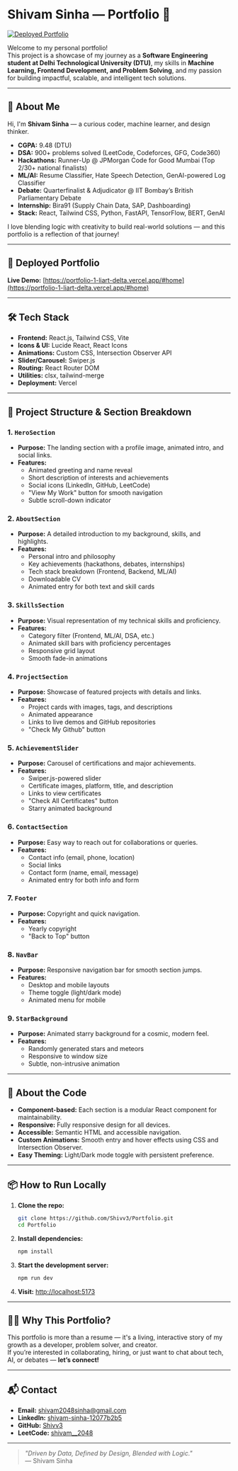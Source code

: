 # Shivam Sinha — Portfolio 🚀

[![Deployed Portfolio](https://img.shields.io/badge/Live%20Portfolio-Click%20Here-blueviolet?style=for-the-badge&logo=vercel)](https://portfolio-1-liart-delta.vercel.app/#home)

Welcome to my personal portfolio!  
This project is a showcase of my journey as a **Software Engineering student at Delhi Technological University (DTU)**, my skills in **Machine Learning, Frontend Development, and Problem Solving**, and my passion for building impactful, scalable, and intelligent tech solutions.

---

## 🌟 About Me

Hi, I'm **Shivam Sinha** — a curious coder, machine learner, and design thinker.  
- **CGPA:** 9.48 (DTU)
- **DSA:** 900+ problems solved (LeetCode, Codeforces, GFG, Code360)
- **Hackathons:** Runner-Up @ JPMorgan Code for Good Mumbai (Top 2/30+ national finalists)
- **ML/AI:** Resume Classifier, Hate Speech Detection, GenAI-powered Log Classifier
- **Debate:** Quarterfinalist & Adjudicator @ IIT Bombay’s British Parliamentary Debate
- **Internship:** Bira91 (Supply Chain Data, SAP, Dashboarding)
- **Stack:** React, Tailwind CSS, Python, FastAPI, TensorFlow, BERT, GenAI

I love blending logic with creativity to build real-world solutions — and this portfolio is a reflection of that journey!

---

## 🚀 Deployed Portfolio

**Live Demo:** [https://portfolio-1-liart-delta.vercel.app/#home](https://portfolio-1-liart-delta.vercel.app/#home)

---

## 🛠️ Tech Stack

- **Frontend:** React.js, Tailwind CSS, Vite
- **Icons & UI:** Lucide React, React Icons
- **Animations:** Custom CSS, Intersection Observer API
- **Slider/Carousel:** Swiper.js
- **Routing:** React Router DOM
- **Utilities:** clsx, tailwind-merge
- **Deployment:** Vercel

---

## 📁 Project Structure & Section Breakdown

### 1. `HeroSection`
- **Purpose:** The landing section with a profile image, animated intro, and social links.
- **Features:**  
  - Animated greeting and name reveal  
  - Short description of interests and achievements  
  - Social icons (LinkedIn, GitHub, LeetCode)  
  - "View My Work" button for smooth navigation  
  - Subtle scroll-down indicator

### 2. `AboutSection`
- **Purpose:** A detailed introduction to my background, skills, and highlights.
- **Features:**  
  - Personal intro and philosophy  
  - Key achievements (hackathons, debates, internships)  
  - Tech stack breakdown (Frontend, Backend, ML/AI)  
  - Downloadable CV  
  - Animated entry for both text and skill cards

### 3. `SkillsSection`
- **Purpose:** Visual representation of my technical skills and proficiency.
- **Features:**  
  - Category filter (Frontend, ML/AI, DSA, etc.)  
  - Animated skill bars with proficiency percentages  
  - Responsive grid layout  
  - Smooth fade-in animations

### 4. `ProjectSection`
- **Purpose:** Showcase of featured projects with details and links.
- **Features:**  
  - Project cards with images, tags, and descriptions  
  - Animated appearance  
  - Links to live demos and GitHub repositories  
  - "Check My Github" button

### 5. `AchievementSlider`
- **Purpose:** Carousel of certifications and major achievements.
- **Features:**  
  - Swiper.js-powered slider  
  - Certificate images, platform, title, and description  
  - Links to view certificates  
  - "Check All Certificates" button  
  - Starry animated background

### 6. `ContactSection`
- **Purpose:** Easy way to reach out for collaborations or queries.
- **Features:**  
  - Contact info (email, phone, location)  
  - Social links  
  - Contact form (name, email, message)  
  - Animated entry for both info and form

### 7. `Footer`
- **Purpose:** Copyright and quick navigation.
- **Features:**  
  - Yearly copyright  
  - "Back to Top" button

### 8. `NavBar`
- **Purpose:** Responsive navigation bar for smooth section jumps.
- **Features:**  
  - Desktop and mobile layouts  
  - Theme toggle (light/dark mode)  
  - Animated menu for mobile

### 9. `StarBackground`
- **Purpose:** Animated starry background for a cosmic, modern feel.
- **Features:**  
  - Randomly generated stars and meteors  
  - Responsive to window size  
  - Subtle, non-intrusive animation

---

## 📄 About the Code

- **Component-based:** Each section is a modular React component for maintainability.
- **Responsive:** Fully responsive design for all devices.
- **Accessible:** Semantic HTML and accessible navigation.
- **Custom Animations:** Smooth entry and hover effects using CSS and Intersection Observer.
- **Easy Theming:** Light/Dark mode toggle with persistent preference.

---

## 📦 How to Run Locally

1. **Clone the repo:**
   ```bash
   git clone https://github.com/Shivv3/Portfolio.git
   cd Portfolio
   ```
2. **Install dependencies:**
   ```bash
   npm install
   ```
3. **Start the development server:**
   ```bash
   npm run dev
   ```
4. **Visit:** [http://localhost:5173](http://localhost:5173)

---

## 🙋‍♂️ Why This Portfolio?

This portfolio is more than a resume — it's a living, interactive story of my growth as a developer, problem solver, and creator.  
If you’re interested in collaborating, hiring, or just want to chat about tech, AI, or debates — **let’s connect!**

---

## 📬 Contact

- **Email:** shivam2048sinha@gmail.com
- **LinkedIn:** [shivam-sinha-12077b2b5](https://www.linkedin.com/in/shivam-sinha-12077b2b5/)
- **GitHub:** [Shivv3](https://github.com/Shivv3)
- **LeetCode:** [shivam__2048](https://leetcode.com/u/shivam__2048/)

---

> _"Driven by Data, Defined by Design, Blended with Logic."_  
> — Shivam Sinha
